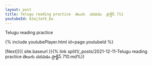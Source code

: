 ```yaml
---
layout: post
title: Telugu reading practice  తెలుగు  చదవడం  ప్రాక్టీస్ 711
youtubeId: A3ajJaYX_Ew
---
```

 
 
Telugu reading practice
 
 
 
 
 


{% include youtubePlayer.html id=page.youtubeId %}
 
[Next]({{ site.baseurl }}{% link  split1/_posts/2021-12-11-Telugu reading practice  తెలుగు  చదవడం  ప్రాక్టీస్ 710.md%})
 
